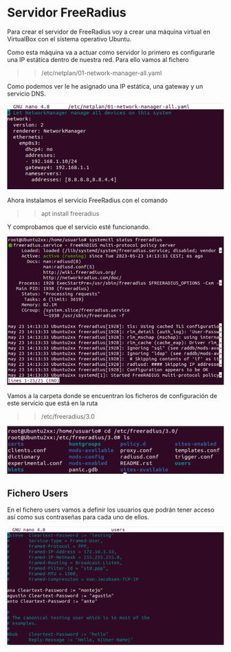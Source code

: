 # Servidor FreeRadius  

Para crear el servidor de FreeRadius voy a crear una máquina virtual en VirtualBox con el sistema operativo Ubuntu.  

Como esta máquina va a actuar como servidor lo primero es configurarle una IP estática dentro de nuestra red. Para ello vamos al fichero 

>>/etc/netplan/01-network-manager-all.yaml  

Como podemos ver le he asignado una IP estática, una gateway y un servicio DNS.  

![a](https://github.com/anamontejo95/Autentificacion-FreeRadius/blob/main/imagenes/freeradius/1.png)  

Ahora instalamos el servicio FreeRadius con el comando  

>>apt install freeradius  

Y comprobamos que el servicio esté funcionando.  

![a](https://github.com/anamontejo95/Autentificacion-FreeRadius/blob/main/imagenes/freeradius/2.png)  

Vamos a la carpeta donde se encuentran los ficheros de configuración de este servicio que está en la ruta  

>>/etc/freeradius/3.0  

![a](https://github.com/anamontejo95/Autentificacion-FreeRadius/blob/main/imagenes/freeradius/3.png)  

## Fichero Users  

En el fichero users vamos a definir los usuarios que podrán tener acceso así como sus contraseñas para cada uno de ellos.  

![a](https://github.com/anamontejo95/Autentificacion-FreeRadius/blob/main/imagenes/freeradius/4.png)
